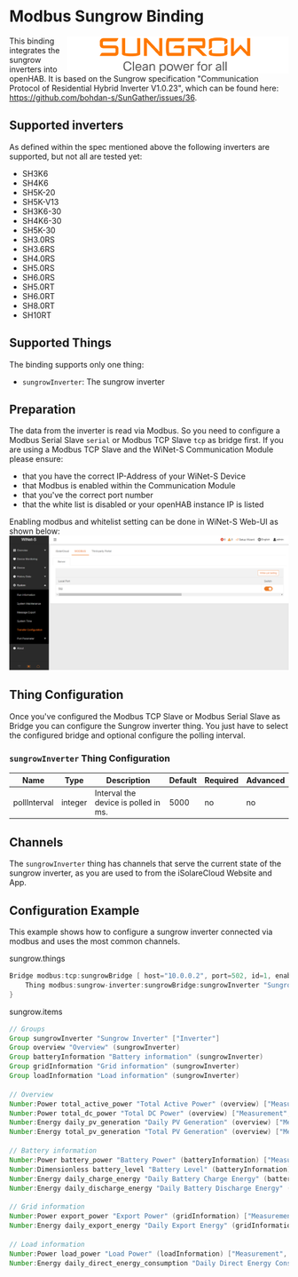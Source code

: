 # Modbus Sungrow Binding

<img src="./doc/sungrow_logo_25_pc.png" alt="Sungrow logo" align="right"/>

This binding integrates the sungrow inverters into openHAB.
It is based on the Sungrow specification "Communication Protocol of Residential Hybrid Inverter V1.0.23",
which can be found here: https://github.com/bohdan-s/SunGather/issues/36.

## Supported inverters

As defined within the spec mentioned above the following inverters are supported, but not all are tested yet:

- SH3K6
- SH4K6
- SH5K-20
- SH5K-V13
- SH3K6-30
- SH4K6-30
- SH5K-30
- SH3.0RS
- SH3.6RS
- SH4.0RS
- SH5.0RS
- SH6.0RS
- SH5.0RT
- SH6.0RT
- SH8.0RT
- SH10RT

## Supported Things

The binding supports only one thing:

- `sungrowInverter`: The sungrow inverter

## Preparation

The data from the inverter is read via Modbus. So you need to configure a Modbus Serial Slave `serial` or Modbus TCP Slave `tcp` as bridge first.
If you are using a Modbus TCP Slave and the WiNet-S Communication Module please ensure:

- that you have the correct IP-Address of your WiNet-S Device
- that Modbus is enabled within the Communication Module
- that you've the correct port number
- that the white list is disabled or your openHAB instance IP is listed

Enabling modbus and whitelist setting can be done in WiNet-S Web-UI as shown below:
<img src="./doc/WiNet-S_Modbus.PNG" alt="WiNet-S Modbus configuration"/>

## Thing Configuration

Once you've configured the Modbus TCP Slave or Modbus Serial Slave as Bridge you can configure the Sungrow inverter thing.
You just have to select the configured bridge and optional configure the polling interval. 

### `sungrowInverter` Thing Configuration

| Name            | Type    | Description                          | Default | Required | Advanced |
|-----------------|---------|--------------------------------------|---------|----------|----------|
| pollInterval    | integer | Interval the device is polled in ms.  | 5000    | no       | no       |

## Channels

The `sungrowInverter` thing has channels that serve the current state of the sungrow inverter,
as you are used to from the iSolareCloud Website and App.

## Configuration Example

This example shows how to configure a sungrow inverter connected via modbus and uses the most common channels.

sungrow.things

```java
Bridge modbus:tcp:sungrowBridge [ host="10.0.0.2", port=502, id=1, enableDiscovery=false ] {
    Thing modbus:sungrow-inverter:sungrowBridge:sungrowInverter "Sungrow Inverter" [ pollInterval=5000 ]
}
```

sungrow.items

```java
// Groups
Group sungrowInverter "Sungrow Inverter" ["Inverter"]
Group overview "Overview" (sungrowInverter)
Group batteryInformation "Battery information" (sungrowInverter)
Group gridInformation "Grid information" (sungrowInverter)
Group loadInformation "Load information" (sungrowInverter)

// Overview
Number:Power total_active_power "Total Active Power" (overview) ["Measurement", "Power"] {channel="modbus:sungrow-inverter:sungrowBridge:sungrowInverter:sg-overview#sg-total-active-power"}
Number:Power total_dc_power "Total DC Power" (overview) ["Measurement", "Power"] {channel="modbus:sungrow-inverter:sungrowBridge:sungrowInverter:sg-overview#sg-total-dc-power"}
Number:Energy daily_pv_generation "Daily PV Generation" (overview) ["Measurement", "Energy"] {channel="modbus:sungrow-inverter:sungrowBridge:sungrowInverter:sg-overview#sg-daily-pv-generation"}
Number:Energy total_pv_generation "Total PV Generation" (overview) ["Measurement", "Energy"]  {channel="modbus:sungrow-inverter:sungrowBridge:sungrowInverter:sg-overview#sg-total-pv-generation"}

// Battery information
Number:Power battery_power "Battery Power" (batteryInformation) ["Measurement", "Power"] {modbus:sungrow-inverter:sungrowBridge:sungrowInverter:sg-battery-information#sg-battery-power}
Number:Dimensionless battery_level "Battery Level" (batteryInformation) ["Measurement", "Energy"] {modbus:sungrow-inverter:sungrowBridge:sungrowInverter:sg-battery-information#sg-battery-power}
Number:Energy daily_charge_energy "Daily Battery Charge Energy" (batteryInformation) ["Measurement", "Energy"] {channel="modbus:sungrow-inverter:sungrowBridge:sungrowInverter:sg-battery-information#sg-daily-charge-energy"}
Number:Energy daily_discharge_energy "Daily Battery Discharge Energy" (batteryInformation) ["Measurement", "Energy"] {channel="modbus:sungrow-inverter:sungrowBridge:sungrowInverter:sg-battery-information#sg-daily-battery-discharge-energy"}

// Grid information
Number:Power export_power "Export Power" (gridInformation) ["Measurement", "Power"] {channel="modbus:sungrow-inverter:sungrowBridge:sungrowInverter:sg-grid-information#sg-export-power"}
Number:Energy daily_export_energy "Daily Export Energy" (gridInformation) ["Measurement", "Energy"] {channel="modbus:sungrow-inverter:sungrowBridge:sungrowInverter:sg-grid-information#sg-daily-export-energy"}

// Load information
Number:Power load_power "Load Power" (loadInformation) ["Measurement", "Power"] {channel="modbus:sungrow-inverter:sungrowBridge:sungrowInverter:sg-load-information#sg-load-power"}
Number:Energy daily_direct_energy_consumption "Daily Direct Energy Consumption" (loadInformation) ["Measurement", "Energy"] {channel="modbus:sungrow-inverter:sungrowBridge:sungrowInverter:sg-load-information#sg-daily-direct-energy-consumption"}
```
